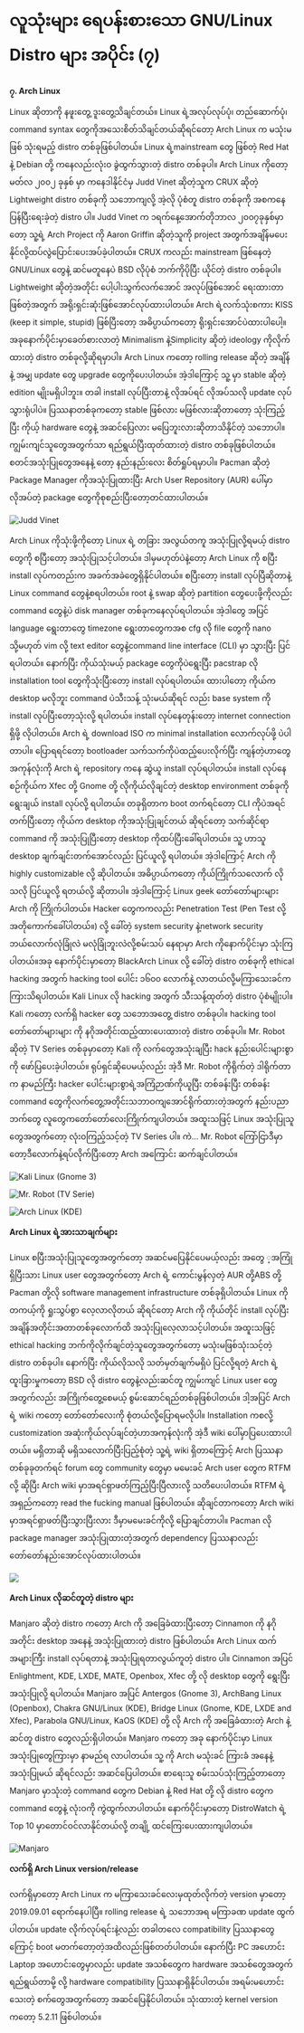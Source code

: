 # လူသုံးများ ရေပန်းစားသော GNU/Linux Distro များ အပိုင်း \(၇\)

**၇. Arch Linux**

Linux ဆိုတာကို နဖူးတွေ့ ဒူးတွေ့သိချင်တယ်။ Linux ရဲ့အလုပ်လုပ်ပုံ၊ တည်ဆောက်ပုံ၊ command syntax တွေကိုအသေးစိတ်သိချင်တယ်ဆိုရင်တော့ Arch Linux က မသုံးမဖြစ် သုံးရမည့် distro တစ်ခုဖြစ်ပါတယ်။ Linux ရဲ့mainstream တွေ ဖြစ်တဲ့ Red Hat နဲ့ Debian တို့ ကနေလည်းလုံးဝ ခွဲထွက်သွားတဲ့ distro တစ်ခုပါ။ Arch Linux ကိုတော့ မတ်လ ၂၀၀၂ ခုနှစ် မှာ ကနေဒါနိုင်ငံမှ Judd Vinet ဆိုတဲ့သူက CRUX ဆိုတဲ့ Lightweight distro တစ်ခုကို သဘောကျလို့ အဲ့လို ပုံစံတူ distro တစ်ခုကို အစကနေပြန်ပြီးရေးခဲ့တဲ့ distro ပါ။ Judd Vinet က ၁ရက်နေ့အောက်တိုဘာလ ၂၀၀၇ခုနှစ်မှာတော့ သူ့ရဲ့ Arch Project ကို Aaron Griffin ဆိုတဲ့သူကို project အတွက်အချိန်မပေးနိုင်လို့ထပ်လွဲပြောင်းပေးအပ်ခဲ့ပါတယ်။ CRUX ကလည်း mainstream ဖြစ်နေတဲ့ GNU/Linux တွေနဲ့ ဆင်မတူနေပဲ BSD လိုပုံစံ ဘက်ကိုပိုပြီး ယိုင်တဲ့ distro တစ်ခုပါ။ Lightweight ဆိုတဲ့အတိုင်း ပေါ့ပါးသွက်လက်အောင် အလုပ်ဖြစ်အောင် ရေးထားတာဖြစ်တဲ့အတွက် အရိုးရှင်းဆုံးဖြစ်အောင်လုပ်ထားပါတယ်။ Arch ရဲ့လက်သုံးစကား KISS \(keep it simple, stupid\) ဖြစ်ပြီးတော့ အဓိပ္ပာယ်ကတော့ ရိုးရှင်းအောင်ပဲထားပါပေါ့။ အခုနောက်ပိုင်းမှာခေတ်စားလာတဲ့ Minimalism နဲ့Simplicity ဆိုတဲ့ ideology ကိုလိုက်ထားတဲ့ distro တစ်ခုလို့ဆိုရမှာပါ။ Arch Linux ကတော့ rolling release ဆိုတဲ့ အချိန်နဲ့ အမျှ update တွေ upgrade တွေကိုပေးပါတယ်။ အဲ့ဒါကြောင့် သူ့ မှာ stable ဆိုတဲ့ edition မျိုးမရှိပါဘူး။ တခါ install လုပ်ပြီးတာနဲ့ လိုအပ်ရင် လိုအပ်သလို update လုပ်သွားရုံပါပဲ။ ပြဿနာတစ်ခုကတော့ stable ဖြစ်လား မဖြစ်လားဆိုတာတော့ သုံးကြည့်ပြီး ကိုယ့် hardware တွေနဲ့ အဆင်ပြေလား မပြေဘူးလားဆိုတာသိနိုင်တဲ့ သဘောပါ။ ကျွမ်းကျင်သူတွေအတွက်သာ ရည်ရွယ်ပြီးထုတ်ထားတဲ့ distro တစ်ခုဖြစ်ပါတယ်။ စတင်အသုံးပြုတွေအနေနဲ့ တော့ နည်းနည်းလေး စိတ်ရှုပ်ရမှာပါ။ Pacman ဆိုတဲ့ Package Manager ကိုအသုံးပြုထားပြီး Arch User Repository \(AUR\) ပေါ်မှာ လိုအပ်တဲ့ package တွေကိုစုစည်းပြီးတော့တင်ထားပါတယ်။

![Judd Vinet](https://i2.wp.com/www.itmatic101.com/wp-content/uploads/2017/01/bw_atwork_400x400.jpg?resize=400%2C400&ssl=1)

Arch Linux ကိုသုံးဖို့ကိုတော့ Linux ရဲ့ တခြား အလွယ်တကူ အသုံးပြုလို့ရမယ့် distro တွေကို စပြီးတော့ အသုံးပြုသင့်ပါတယ်။ ဒါမှမဟုတ်ပဲနဲ့တော့ Arch Linux ကို စပြီး install လုပ်ကတည်းက အခက်အခဲတွေရှိနိုင်ပါတယ်။ စပြီးတော့ install လုပ်ပြီဆိုတာနဲ့ Linux command တွေနဲ့စရပါတယ်။ root နဲ့ swap ဆိုတဲ့ partition တွေပေးဖို့ကိုလည်း command တွေနဲ့ပဲ disk manager တစ်ခုကနေလုပ်ရပါတယ်။ အဲ့ဒါတွေ အပြင် language ရွေးတာတွေ timezone ရွေးတာတွေကအစ cfg လို file တွေကို nano သို့မဟုတ် vim လို့ text editor တွေနဲ့command line interface \(CLI\) မှာ သွားပြီး ပြင်ရပါတယ်။ နောက်ပြီး ကိုယ်သုံးမယ့် package တွေကိုပဲရွေးပြီး pacstrap လို installation tool တွေကိုသုံးပြီးတော့ install လုပ်ရပါတယ်။ ထားပါတော့ ကိုယ်က desktop မလိုဘူး command ပဲသီးသန့် သုံးမယ်ဆိုရင် လည်း base system ကို install လုပ်ပြီးတော့သုံးလို့ ရပါတယ်။ install လုပ်နေတုန်းတော့ internet connection ရှိဖို့ လိုပါတယ်။ Arch ရဲ့ download ISO က minimal installation လောက်လုပ်ဖို့ ပဲပါတာပါ။ ပြောရရင်တော့ bootloader သက်သက်ကိုပဲထည့်ပေးလိုက်ပြီး ကျန်တဲ့ဟာတွေ အကုန်လုံးကို Arch ရဲ့ repository ကနေ ဆွဲယူ install လုပ်ရပါတယ်။ install လုပ်နေစဉ်ကိုယ်က Xfec တို့ Gnome တို့ လိုကိုယ်လိုချင်တဲ့ desktop environment တစ်ခုကို ရွေးချယ် install လုပ်လို့ ရပါတယ်။ တခုရှိတာက boot တက်ရင်တော့ CLI ကိုပဲအရင်တက်ပြီးတော့ ကိုယ်က desktop ကိုအသုံးပြုချင်တယ် ဆိုရင်တော့ သက်ဆိုင်ရာ command ကို အသုံးပြုပြီးတော့ desktop ကိုထပ်ပြီးခေါ်ရပါတယ်။ သူ့ ဟာသူ desktop ချက်ချင်းတက်အောင်လည်း ပြင်ယူလို့ ရပါတယ်။ အဲ့ဒါကြောင့် Arch ကို highly customizable လို့ ဆိုပါတယ်။ အဓိပ္ပာယ်ကတော့ ကိုယ်ကြိုက်သလောက် လိုသလို ပြင်ယူလို့ ရတယ်လို့ ဆိုတာပါ။ အဲ့ဒါကြောင့် Linux geek တော်တော်များများ Arch ကို ကြိုက်ပါတယ်။ Hacker တွေကကလည်း Penetration Test \(Pen Test လို့အတိုကောက်ခေါ်ပါတယ်။\) လို့ ခေါ်တဲ့ system security နဲ့network security ဘယ်လောက်လုံခြုံလဲ မလုံခြုံဘူးလဲလို့စမ်းသပ် နေရာမှာ Arch ကိုနောက်ပိုင်းမှာ သုံးကြပါတယ်။အခု နောက်ပိုင်းမှာတော့ BlackArch Linux လို့ ခေါ်တဲ့ distro တစ်ခုကို ethical hacking အတွက် hacking tool ပေါင်း ၁၆၀၀ လောက်နဲ့ လာတယ်လို့မကြာသေးခင်က ကြားသိရပါတယ်။ Kali Linux လို hacking အတွက် သီးသန့်ထုတ်တဲ့ distro ပုံစံမျိုးပါ။ Kali ကတော့ လက်ရှိ hacker တွေ သဘောအတွေ့ distro တစ်ခုပါ။ hacking tool တော်တော်များများ ကို နဂိုအတိုင်းထည့်ထားပေးထားတဲ့ distro တစ်ခုပါ။ Mr. Robot ဆိုတဲ့ TV Series တစ်ခုမှာတော့ Kali ကို လက်တွေအသုံးချပြီး hack နည်းပေါင်းများစွာကို ဖော်ပြပေးခဲ့ပါတယ်။ ရုပ်ရှင်ဆိုပေမယ့်လည်း အဲ့ဒီ Mr. Robot ကိုရိုက်တဲ့ ဒါရိုက်တာက နာမည်ကြီး hacker ပေါင်းများစွာရဲ့အကြံဉာဏ်ကိုယူပြီး တစ်ခန်းပြီး တစ်ခန်း command တွေကိုလက်တွေ့အတိုင်းသဘာဝကျအောင်ရိုက်ထားတဲ့အတွက် နည်းပညာဘက်တွေ လူတွေကတော်တော်လေးကြိုက်ကျပါတယ်။ အထူးသဖြင့် Linux အသုံးပြုသူတွေအတွက်တော့ လုံးဝကြည့်သင့်တဲ့ TV Series ပါ။ ကဲ… Mr. Robot ကြော်ငြာဒီမှာတော့ဒီလောက်နဲ့ရပ်လိုက်ပြီးတော့ Arch အကြောင်း ဆက်ချင်ပါတယ်။

![Kali Linux \(Gnome 3\)](https://i2.wp.com/www.itmatic101.com/wp-content/uploads/2017/01/gnome-1024x768.png?resize=740%2C555&ssl=1)

![Mr. Robot \(TV Serie\)](https://i2.wp.com/www.itmatic101.com/wp-content/uploads/2017/01/MRRobotGrayHead-Display.jpg?resize=231%2C320&ssl=1)

![Arch Linux \(KDE\)](https://i1.wp.com/www.itmatic101.com/wp-content/uploads/2017/01/arch.png?resize=740%2C571&ssl=1)

**Arch Linux ရဲ့အားသာချက်များ**

Linux စပြီးအသုံးပြုသူတွေအတွက်တော့ အဆင်မပြေနိုင်ပေမယ့်လည်း အတွေ ့အကြုံရှိပြီးသား Linux user တွေအတွက်တော့ Arch ရဲ့ ကောင်းမွန်လှတဲ့ AUR တို့ABS တို့ Pacman တို့လို software management infrastructure တစ်ခုရှိပါတယ်။ Linux ကို တကယ့်ကို ရှုးသွပ်စွာ လေ့လာလိုတယ် ဆိုရင်တော့ Arch ကို ကိုယ်တိုင် install လုပ်ပြီး အချိန်အတိုင်းအတာတစ်ခုလောက်ထိ အသုံးပြုလေ့လာသင့်ပါတယ်။ အထူးသဖြင့် ethical hacking ဘက်ကိုလိုက်ချင်တဲ့သူတွေအတွက်တော့ မသုံးမဖြစ်သုံးသင့်တဲ့ distro တစ်ခုပါ။ နောက်ပြီး ကိုယ်လိုသလို သတ်မှတ်ချက်မရှိပဲ ပြင်လို့ရတဲ့ Arch ရဲ့ ထူးခြားမှုကတော့ BSD လို distro တွေနဲ့လည်းဆင်တူ ကျွမ်းကျင် Linux user တွေ အတွက်လည်း အကြိုက်တွေ့စေမယ့် စွမ်းဆောင်ရည်တစ်ခုဖြစ်ပါတယ်။ ဒါ့အပြင် Arch ရဲ့ wiki ကတော့ တော်တော်လေးကို စုံတယ်လို့ပြောရမလိုပါ။ Installation ကစလို့ customization အဆုံးကိုယ်လုပ်ချင်တဲ့ဟာအကုန်လုံးကို အဲ့ဒီ wiki ပေါ်မှာပြပေးထားပါတယ်။ မရှိတာဆို မရှိသလောက်ပြီးပြည့်စုံတဲ့ သူ့ရဲ့ wiki ရှိတာကြောင့် Arch ပြဿနာတစ်ခုခုတက်ရင် forum တွေ community တွေမှာ မမေးခင် Arch user တွေက RTFM လို့ ဆိုပြီး Arch wiki မှာအရင်ရှာဖတ်ကြည့်ပြီးပြီလားလို့ သတိပေးပါတယ်။ RTFM ရဲ့ အရှည်ကတော့ read the fucking manual ဖြစ်ပါတယ်။ ဆိုချင်တာကတော့ Arch wiki မှာအရင်ရှာဖတ်ပြီးသွားပြီးလား ဒီမှာမမေးခင်ကိုလို့ ပြောချင်တာပါ။ Pacman လို package manager အသုံးပြုထားတဲ့အတွက် dependency ပြဿနာလည်း တော်တော်နည်းအောင်လုပ်ထားပါတယ်။

![](https://i2.wp.com/www.itmatic101.com/wp-content/uploads/2017/01/rtfm.jpg?resize=740%2C318&ssl=1)

**Arch Linux လိုဆင်တူတဲ့ distro များ**

Manjaro ဆိုတဲ့ distro ကတော့ Arch ကို အခြေခံထားပြီးတော့ Cinnamon ကို နဂိုအတိုင်း desktop အနေနဲ့ အသုံးပြုထားတဲ့ distro ဖြစ်ပါတယ်။ Arch Linux ထက်အများကြီး install လုပ်ရတာနဲ့ အသုံးပြုရတာလွယ်ကူတဲ့ distro ပါ။ Cinnamon အပြင် Enlightment, KDE, LXDE, MATE, Openbox, Xfec တို့ လို desktop တွေကို ရွေးပြီး အသုံးပြုလို့ ရပါတယ်။ Manjaro အပြင် Antergos \(Gnome 3\), ArchBang Linux \(Openbox\), Chakra GNU/Linux \(KDE\), Bridge Linux \(Gnome, KDE, LXDE and Xfec\), Parabola GNU/Linux, KaOS \(KDE\) တို့ လို Arch ကို အခြေခံထားတဲ့ Arch နဲ့ဆင်တူ distro တွေလည်းရှိပါတယ်။ Manjaro ကတော့ အခု နောက်ပိုင်းမှာ Linux အသုံးပြုတွေကြားမှာ နာမည်ရ လာပါတယ်။ သူ့ ကို Arch မသုံးခင် ကြားခံ အနေနဲ့ အသုံးပြုမယ် ဆိုရင်လည်း အဆင်ပြေပါတယ်။ စာရေးသူ စမ်းသပ်သုံးကြည့်တာတော့ Manjaro မှာသုံးတဲ့ command တွေက Debian နဲ့ Red Hat တို့ လို distro တွေက command တွေနဲ့ လုံးဝကို ကွဲထွက်လာပါတယ်။ နောက်ပိုင်းမှာတော့ DistroWatch ရဲ့ Top 10 မှာတောင်ဝင်လာနိုင်တယ်လို့ တချို့ ထင်ကြေးပေးထားကျပါတယ်။

![Manjaro](https://i2.wp.com/www.itmatic101.com/wp-content/uploads/2017/01/manjaro-1610-slide-xfce-welcome-1.jpg?resize=740%2C355&ssl=1)

**လက်ရှိ Arch Linux version/release**

လက်ရှိမှာတော့ Arch Linux က မကြာသေးခင်လေးမှထုတ်လိုက်တဲ့ version မှာတော့ 2019.09.01 ရောက်နေပါပြီ။ rolling release ရဲ့ သဘောအရ မကြာခဏ update ထွက်ပါတယ်။ update လိုက်လုပ်ရင်းနဲ့လည်း တခါတလေ compatibility ပြဿနာတွေကြောင့် boot မတက်တော့တဲ့အထိလည်းဖြစ်တတ်ပါတယ်။ နောက်ပြီး PC အဟောင်း Laptop အဟောင်းတွေမှာလည်း update အသစ်တွေက hardware အသစ်တွေအတွက် ရည်ရွယ်တာမို့ လို့ hardware compatibility ပြဿနာရှိနိုင်ပါတယ်။ အရမ်းမဟောင်းသေးတဲ့ စက်တွေအတွက်တော့ အဆင်ပြေနိုင်ပါတယ်။ သုံးထားတဲ့ kernel version ကတော့ 5.2.11 ဖြစ်ပါတယ်။

